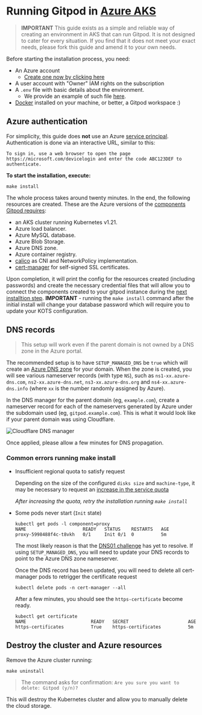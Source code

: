 # Running Gitpod in [Azure AKS](https://azure.microsoft.com/en-gb/services/kubernetes-service/)

> **IMPORTANT** This guide exists as a simple and reliable way of creating an environment in AKS that can run Gitpod. It is not designed to cater for every situation. If you find that it does not meet your exact needs,
> please fork this guide and amend it to your own needs.

Before starting the installation process, you need:

- An Azure account
  - [Create one now by clicking here](https://azure.microsoft.com/en-gb/free/)
- A user account with "Owner" IAM rights on the subscription
- A `.env` file with basic details about the environment.
  - We provide an example of such file [here](.env.example).
- [Docker](https://docs.docker.com/engine/install/) installed on your machine, or better, a Gitpod workspace :) 

## Azure authentication

For simplicity, this guide does **not** use an Azure [service principal](https://docs.microsoft.com/en-us/azure/active-directory/develop/howto-create-service-principal-portal).
Authentication is done via an interactive URL, similar to this:

```shell
To sign in, use a web browser to open the page https://microsoft.com/devicelogin and enter the code ABC123DEF to authenticate.
```

**To start the installation, execute:**

```shell
make install
```

The whole process takes around twenty minutes. In the end, the following resources are created. These are the Azure versions of the [components Gitpod requires](https://www.gitpod.io/docs/self-hosted/latest/required-components):

- an AKS cluster running Kubernetes v1.21.
- Azure load balancer.
- Azure MySQL database.
- Azure Blob Storage.
- Azure DNS zone.
- Azure container registry.
- [calico](https://docs.projectcalico.org) as CNI and NetworkPolicy implementation.
- [cert-manager](https://cert-manager.io/) for self-signed SSL certificates.

Upon completion, it will print the config for the resources created (including passwords) and create the necessary credential files that will allow you to connect the components created to your gitpod instance during the [next installtion step](https://www.gitpod.io/docs/self-hosted/latest/getting-started#step-4-install-gitpod). **IMPORTANT** - running the `make install` command after the initial install will change 
your database password which will require you to update your KOTS configuration.

## DNS records

> This setup will work even if the parent domain is not owned by a DNS zone in the Azure portal.

The recommended setup is to have `SETUP_MANAGED_DNS` be `true` which will create an
[Azure DNS zone](https://docs.microsoft.com/en-us/azure/dns/dns-zones-records) for your
domain. When the zone is created, you will see various nameserver records (with type `NS`), such
as `ns1-xx.azure-dns.com`, `ns2-xx.azure-dns.net`, `ns3-xx.azure-dns.org` and `ns4-xx.azure-dns.info`
(where `xx` is the number randomly assigned by Azure).

In the DNS manager for the parent domain (eg, `example.com`), create a nameserver record for
each of the nameservers generated by Azure under the subdomain used (eg, `gitpod.example.com`).
This is what it would look like if your parent domain was using Cloudflare.

![Cloudflare DNS manager](./images/dns-record.png "Cloudflare DNS manager")

Once applied, please allow a few minutes for DNS propagation.

### Common errors running make install

- Insufficient regional quota to satisfy request

  Depending on the size of the configured `disks size` and `machine-type`,
  it may be necessary to request an [increase in the service quota](https://docs.microsoft.com/en-us/azure/azure-resource-manager/management/azure-subscription-service-limits)

  *After increasing the quota, retry the installation running `make install`*

- Some pods never start (`Init` state)

  ```shell
  kubectl get pods -l component=proxy
  NAME                     READY   STATUS    RESTARTS   AGE
  proxy-5998488f4c-t8vkh   0/1     Init 0/1  0          5m
  ```

  The most likely reason is that the [DNS01 challenge](https://cert-manager.io/docs/configuration/acme/dns01/) has yet to resolve. If using `SETUP_MANAGED_DNS`, you will need to update your DNS records to point to the Azure DNS zone nameserver.

  Once the DNS record has been updated, you will need to delete all cert-manager pods to retrigger the certificate request

  ```shell
  kubectl delete pods -n cert-manager --all
  ```

  After a few minutes, you should see the `https-certificate` become ready.

  ```shell
  kubectl get certificate
  NAME                        READY   SECRET                      AGE
  https-certificates          True    https-certificates          5m
  ```

## Destroy the cluster and Azure resources

Remove the Azure cluster running:

```shell
make uninstall
```

> The command asks for confirmation:
> `Are you sure you want to delete: Gitpod (y/n)?`

This will destroy the Kubernetes cluster and allow you to manually delete the cloud storage.
